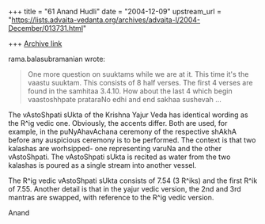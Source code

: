 +++
title = "61 Anand Hudli"
date = "2004-12-09"
upstream_url = "https://lists.advaita-vedanta.org/archives/advaita-l/2004-December/013731.html"

+++
[Archive link](https://lists.advaita-vedanta.org/archives/advaita-l/2004-December/013731.html)

rama.balasubramanian wrote:
>One more question on suuktams while we are at it. This time it's the
>vaastu suuktam. This consists of 8 half verses. The first 4 verses are
>found in the samhitaa 3.4.10. How about the last 4 which begin
>vaastoshhpate prataraNo edhi and end sakhaa sushevah ...

The vAstoShpati sUkta of the Krishna Yajur Veda has identical wording as the 
R^ig vedic one. Obviously, the accents differ. Both are used, for example, 
in the puNyAhavAchana ceremony of the respective shAkhA before any 
auspicious ceremony is to be performed. The context is that two kalashas are 
worhsipped- one representing varuNa and the other vAstoShpati. The 
vAstoShpati sUkta is recited as water from the two kalashas is poured as a 
single stream into another vessel.

The R^ig vedic vAstoShpati sUkta consists of 7.54 (3 R^iks) and the first 
R^ik of 7.55. Another detail is that in the yajur vedic version, the 2nd and 
3rd mantras are swapped, with reference to the R^ig vedic version.

Anand



